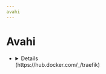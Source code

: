 ```yaml
---
avahi
---
```


# Avahi

- <details>
      <!-- <h3>WebUI Dashboard</h3> -->
      <!-- <img src="resources/screenshots/traefik.webp" alt="traefik ui screenshot"/> -->

      <img alt="x64 Version" src="https://img.shields.io/docker/v/amd64/traefik/latest?arch=amd64&label=x64">
      <img alt="Arm64 Version" src="https://img.shields.io/docker/v/arm64v8/traefik?label=arm64">

    </details>
  (https://hub.docker.com/_/traefik)
